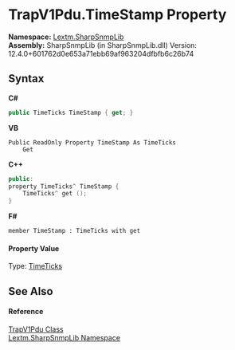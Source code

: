 # TrapV1Pdu.TimeStamp Property 
 

**Namespace:**&nbsp;<a href="N_Lextm_SharpSnmpLib">Lextm.SharpSnmpLib</a><br />**Assembly:**&nbsp;SharpSnmpLib (in SharpSnmpLib.dll) Version: 12.4.0+601762d0e653a71ebb69af963204dfbfb6c26b74

## Syntax

**C#**<br />
``` C#
public TimeTicks TimeStamp { get; }
```

**VB**<br />
``` VB
Public ReadOnly Property TimeStamp As TimeTicks
	Get
```

**C++**<br />
``` C++
public:
property TimeTicks^ TimeStamp {
	TimeTicks^ get ();
}
```

**F#**<br />
``` F#
member TimeStamp : TimeTicks with get

```


#### Property Value
Type: <a href="T_Lextm_SharpSnmpLib_TimeTicks">TimeTicks</a>

## See Also


#### Reference
<a href="T_Lextm_SharpSnmpLib_TrapV1Pdu">TrapV1Pdu Class</a><br /><a href="N_Lextm_SharpSnmpLib">Lextm.SharpSnmpLib Namespace</a><br />